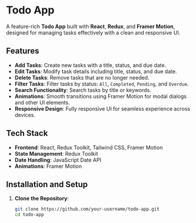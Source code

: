 # Todo App

A feature-rich **Todo App** built with **React**, **Redux**, and **Framer Motion**, designed for managing tasks effectively with a clean and responsive UI.

## Features

- **Add Tasks**: Create new tasks with a title, status, and due date.
- **Edit Tasks**: Modify task details including title, status, and due date.
- **Delete Tasks**: Remove tasks that are no longer needed.
- **Filter Tasks**: Filter tasks by status: `All`, `Completed`, `Pending`, and `Overdue`.
- **Search Functionality**: Search tasks by title or keywords.
- **Animations**: Smooth transitions using Framer Motion for modal dialogs and other UI elements.
- **Responsive Design**: Fully responsive UI for seamless experience across devices.

## Tech Stack

- **Frontend**: React, Redux Toolkit, Tailwind CSS, Framer Motion
- **State Management**: Redux Toolkit
- **Date Handling**: JavaScript Date API
- **Animations**: Framer Motion

## Installation and Setup

1. **Clone the Repository**:
   ```bash
   git clone https://github.com/your-username/todo-app.git
   cd todo-app

